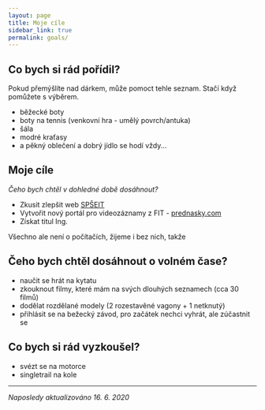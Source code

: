 ```yaml
---
layout: page
title: Moje cíle
sidebar_link: true
permalink: goals/
---
```

## Co bych si rád pořídil?
Pokud přemýšlíte nad dárkem, může pomoct tehle seznam. Stačí když pomůžete s výběrem.
* běžecké boty
* boty na tennis (venkovní hra - umělý povrch/antuka)
* šála
* modré kraťasy
* a pěkný oblečení a dobrý jídlo se hodí vždy...

## Moje cíle

_Čeho bych chtěl v dohledné době dosáhnout?_
* Zkusit zlepšit web [SPŠEIT](https://sspbrno.cz/)
* Vytvořit nový portál pro videozáznamy z FIT - [prednasky.com](http://www.prednasky.com/)
* Získat titul Ing.

Všechno ale není o počítačích, žijeme i bez nich, takže

## Čeho bych chtěl dosáhnout o volném čase?
* naučit se hrát na kytatu
* zkouknout filmy, které mám na svých dlouhých seznamech (cca 30 filmů)
* dodělat rozdělané modely (2 rozestavěné vagony + 1 netknutý)
* přihlásit se na bežecký závod, pro začátek nechci vyhrát, ale zúčastnit se

## Co bych si rád vyzkoušel?
* svézt se na motorce
* singletrail na kole

---
_Naposledy aktualizováno 16. 6. 2020_
